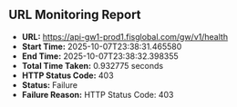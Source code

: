 ## URL Monitoring Report

- **URL:** https://api-gw1-prod1.fisglobal.com/gw/v1/health
- **Start Time:** 2025-10-07T23:38:31.465580
- **End Time:** 2025-10-07T23:38:32.398355
- **Total Time Taken:** 0.932775 seconds
- **HTTP Status Code:** 403
- **Status:** Failure
- **Failure Reason:** HTTP Status Code: 403
